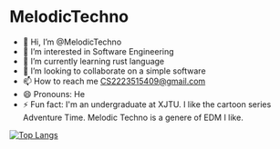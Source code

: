 # MelodicTechno

- 👋 Hi, I’m @MelodicTechno
- 👀 I’m interested in Software Engineering
- 🌱 I’m currently learning rust language
- 💞️ I’m looking to collaborate on a simple software
- 📫 How to reach me <CS2223515409@gmail.com>
- 😄 Pronouns: He
- ⚡ Fun fact: I'm an undergraduate at XJTU. I like the cartoon series Adventure Time. Melodic Techno is a genere of EDM I like.

<!---
MelodicTechno/MelodicTechno is a ✨ special ✨ repository because its `README.md` (this file) appears on your GitHub profile.
You can click the Preview link to take a look at your changes.
--->
[![Top Langs](https://github-readme-stats-git-masterrstaa-rickstaa.vercel.app/api/top-langs/?username=MelodicTechno)](https://github.com/MelodicTechno/github-readme-stats)
